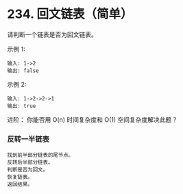 # 234. 回文链表（简单）

请判断一个链表是否为回文链表。

示例 1:

    输入: 1->2
    输出: false

示例 2:

    输入: 1->2->2->1
    输出: true

进阶：
你能否用 O(n) 时间复杂度和 O(1) 空间复杂度解决此题？

### 反转一半链表

    找到前半部分链表的尾节点。
    反转后半部分链表。
    判断是否为回文。
    恢复链表。
    返回结果。
